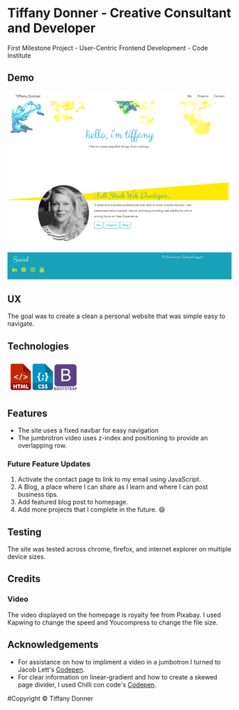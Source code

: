 # Tiffany Donner - Creative Consultant and Developer
First Milestone Project - User-Centric Frontend Development - Code Institute

## Demo
![tiffaydonner.com](/assets/images/screencapture-tiffanydonner-profilepage.png "Screenshot of Homepage")

## UX
The goal was to create a clean a personal website that was simple easy to navigate.

## Technologies
![HTML5, CSS, Bootstap4](/assets/images/technologies.png "HTML5, CSS, Bootstap4")

## Features
- The site uses a fixed navbar for easy navigation
- The jumbrotron video uses z-index and positioning to provide an overlapping row.

### Future Feature Updates
1. Activate the contact page to link to my email using JavaScript.
2. A Blog, a place where I can share as I learn and where I can post business tips.
3. Add featured blog post to homepage.
4. Add more projects that I complete in the future. :smile:

## Testing
The site was tested across chrome, firefox, and internet explorer on multiple device sizes.

## Credits

### Video
The video displayed on the homepage is royalty fee from Pixabay. I used Kapwing to change the speed
and Youcompress to change the file size.


## Acknowledgements
- For assistance on how to impliment a video in a jumbotron I turned  to Jacob Lett's [Codepen](https://codepen.io/JacobLett/pen/LmWvLZ).
- For clear information on linear-gradient and how to create a skewed page divider, I used 
    Chilli con code's [Codepen](https://codepen.io/chilliconcode/pen/epQORa).

#Copyright
© Tiffany Donner
